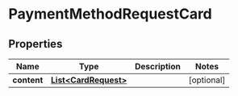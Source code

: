 # PaymentMethodRequestCard

## Properties
Name | Type | Description | Notes
------------ | ------------- | ------------- | -------------
**content** | [**List&lt;CardRequest&gt;**](CardRequest.md) |  |  [optional]
